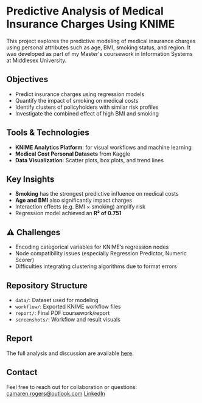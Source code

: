 # Predictive Analysis of Medical Insurance Charges Using KNIME

This project explores the predictive modeling of medical insurance charges using personal attributes such as age, BMI, smoking status, and region. It was developed as part of my Master's coursework in Information Systems at Middlesex University.

##  Objectives

- Predict insurance charges using regression models
- Quantify the impact of smoking on medical costs
- Identify clusters of policyholders with similar risk profiles
- Investigate the combined effect of high BMI and smoking

##  Tools & Technologies

- **KNIME Analytics Platform**: for visual workflows and machine learning
- **Medical Cost Personal Datasets** from Kaggle
- **Data Visualization**: Scatter plots, box plots, and trend lines

##  Key Insights

- **Smoking** has the strongest predictive influence on medical costs
- **Age and BMI** also significantly impact charges
- Interaction effects (e.g. BMI × smoking) amplify risk
- Regression model achieved an **R² of 0.751**

## ⚠ Challenges

- Encoding categorical variables for KNIME’s regression nodes
- Node compatibility issues (especially Regression Predictor, Numeric Scorer)
- Difficulties integrating clustering algorithms due to format errors

##  Repository Structure

- `data/`: Dataset used for modeling
- `workflow/`: Exported KNIME workflow files
- `report/`: Final PDF coursework/report
- `screenshots/`: Workflow and result visuals

##  Report

The full analysis and discussion are available [here](report/final_report.pdf).

##  Contact

Feel free to reach out for collaboration or questions:  
 camaren.rogers@outlook.com
 [LinkedIn](https://www.linkedin.com/in/your-profile)  

